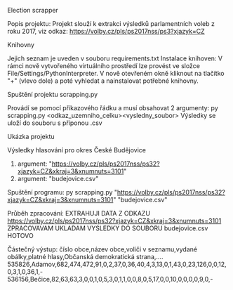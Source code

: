 Election scrapper

Popis projektu: Projekt slouží k extrakci výsledků parlamentních voleb z roku 2017, viz odkaz:
https://volby.cz/pls/ps2017nss/ps3?xjazyk=CZ

Knihovny

Jejich seznam je uveden v souboru requirements.txt
Instalace knihoven: V rámci nově vytvořeného virtuálního prostředí lze provést ve složce
File/Settings/PythonInterpreter. V nově otevřeném okně kliknout na tlačítko "+" (vlevo dole) a poté
vyhledat a nainstalovat potřebné knihovny.

Spuštění projektu scrapping.py

Provádí se pomocí příkazového řádku a musí obsahovat 2 argumenty:
py scrapping.py <odkaz_uzemniho_celku><vysledny_soubor>
Výsledky se uloží do souboru s příponou .csv

Ukázka projektu

Výsledky hlasování pro okres České Budějovice
1. argument: "https://volby.cz/pls/ps2017nss/ps32?xjazyk=CZ&xkraj=3&xnumnuts=3101"
2. argument: "budejovice.csv"

Spuštění programu:
py scrapping.py "https://volby.cz/pls/ps2017nss/ps32?xjazyk=CZ&xkraj=3&xnumnuts=3101" "budejovice.csv"

Průběh zpracování:
EXTRAHUJI DATA Z ODKAZU https://volby.cz/pls/ps2017nss/ps32?xjazyk=CZ&xkraj=3&xnumnuts=3101
ZPRACOVAVAM
UKLADAM VYSLEDKY DO SOUBORU budejovice.csv
HOTOVO

Částečný výstup:
číslo obce,název obce,voliči v seznamu,vydané obálky,platné hlasy,Občanská demokratická strana,....
535826,Adamov,682,474,472,91,0,2,37,0,36,40,4,3,13,0,1,43,0,23,126,0,0,12,0,3,1,0,36,1,-
536156,Bečice,82,63,63,3,0,0,1,0,5,3,0,1,1,0,0,8,0,5,17,0,0,10,0,0,0,0,9,0,-
